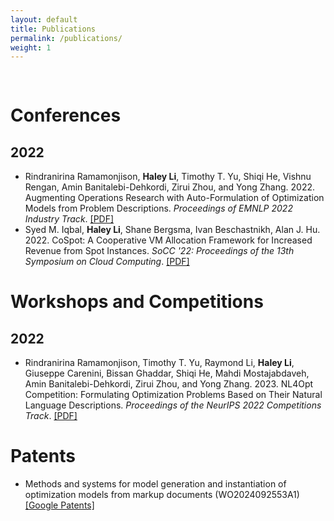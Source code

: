 ```yaml
---
layout: default
title: Publications
permalink: /publications/
weight: 1
---
```


<pre>

</pre>

# Conferences

## 2022

- Rindranirina Ramamonjison, **Haley Li**, Timothy T. Yu, Shiqi He, Vishnu Rengan, Amin Banitalebi-Dehkordi, Zirui Zhou, and Yong Zhang. 2022. Augmenting Operations Research with Auto-Formulation of Optimization Models from Problem Descriptions. *Proceedings of EMNLP 2022 Industry Track*. [[PDF]](https://aclanthology.org/2022.emnlp-industry.4.pdf)
-  Syed M. Iqbal, **Haley Li**, Shane Bergsma, Ivan Beschastnikh, Alan J. Hu. 2022. CoSpot: A Cooperative VM Allocation Framework for Increased Revenue from Spot Instances. *SoCC '22: Proceedings of the 13th Symposium on Cloud Computing*. [[PDF]](https://dl.acm.org/doi/10.1145/3542929.3563499)

# Workshops and Competitions

## 2022

- Rindranirina Ramamonjison, Timothy T. Yu, Raymond Li, **Haley Li**, Giuseppe Carenini, Bissan Ghaddar, Shiqi He, Mahdi Mostajabdaveh, Amin Banitalebi-Dehkordi, Zirui Zhou, and Yong Zhang. 2023. NL4Opt Competition: Formulating Optimization Problems Based on Their Natural Language Descriptions. *Proceedings of the NeurIPS 2022 Competitions Track*. [[PDF]](https://proceedings.mlr.press/v220/ramamonjison23a/ramamonjison23a.pdf)

# Patents
- Methods and systems for model generation and instantiation of optimization models from markup documents (WO2024092553A1) [[Google Patents]](https://patents.google.com/patent/WO2024092553A1)
